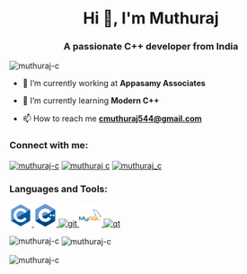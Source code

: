 <h1 align="center">Hi 👋, I'm Muthuraj</h1>
<h3 align="center">A passionate C++ developer from India</h3>

<p align="left"> <img src="https://komarev.com/ghpvc/?username=muthuraj-c&label=Profile%20views&color=0e75b6&style=flat" alt="muthuraj-c" /> </p>

- 🔭 I’m currently working at **Appasamy Associates**

- 🌱 I’m currently learning **Modern C++**

- 📫 How to reach me **cmuthuraj544@gmail.com**

<h3 align="left">Connect with me:</h3>
<p align="left">
<a href="https://linkedin.com/in/muthuraj-c" target="blank"><img align="center" src="https://raw.githubusercontent.com/rahuldkjain/github-profile-readme-generator/master/src/images/icons/Social/linked-in-alt.svg" alt="muthuraj-c" height="30" width="40" /></a>
<a href="https://www.hackerrank.com/muthuraj c" target="blank"><img align="center" src="https://raw.githubusercontent.com/rahuldkjain/github-profile-readme-generator/master/src/images/icons/Social/hackerrank.svg" alt="muthuraj c" height="30" width="40" /></a>
<a href="https://www.leetcode.com/muthuraj_c" target="blank"><img align="center" src="https://raw.githubusercontent.com/rahuldkjain/github-profile-readme-generator/master/src/images/icons/Social/leet-code.svg" alt="muthuraj_c" height="30" width="40" /></a>
</p>

<h3 align="left">Languages and Tools:</h3>
<p align="left"> <a href="https://www.cprogramming.com/" target="_blank" rel="noreferrer"> <img src="https://raw.githubusercontent.com/devicons/devicon/master/icons/c/c-original.svg" alt="c" width="40" height="40"/> </a> <a href="https://www.w3schools.com/cpp/" target="_blank" rel="noreferrer"> <img src="https://raw.githubusercontent.com/devicons/devicon/master/icons/cplusplus/cplusplus-original.svg" alt="cplusplus" width="40" height="40"/> </a> <a href="https://git-scm.com/" target="_blank" rel="noreferrer"> <img src="https://www.vectorlogo.zone/logos/git-scm/git-scm-icon.svg" alt="git" width="40" height="40"/> </a> <a href="https://www.mysql.com/" target="_blank" rel="noreferrer"> <img src="https://raw.githubusercontent.com/devicons/devicon/master/icons/mysql/mysql-original-wordmark.svg" alt="mysql" width="40" height="40"/> </a> <a href="https://www.qt.io/" target="_blank" rel="noreferrer"> <img src="https://upload.wikimedia.org/wikipedia/commons/0/0b/Qt_logo_2016.svg" alt="qt" width="40" height="40"/> </a> </p>

<p><img align="left" src="https://github-readme-stats.vercel.app/api/top-langs?username=muthuraj-c&show_icons=true&locale=en&layout=compact" alt="muthuraj-c" /></p>

<p>&nbsp;<img align="center" src="https://github-readme-stats.vercel.app/api?username=muthuraj-c&show_icons=true&locale=en" alt="muthuraj-c" /></p>

<p><img align="center" src="https://github-readme-streak-stats.herokuapp.com/?user=muthuraj-c&" alt="muthuraj-c" /></p>

